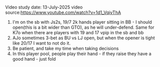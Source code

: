 Video study date: 13-July-2025
video source:https://www.youtube.com/watch?v=1d1_VqivThA

1. I'm on the sb with Js2s, 19/7 2k hands player sitting in BB - I should open(this is a bit wider than GTO), as he will under-defend. Same for K7o when there are players with 19 and 17 vpip in the sb and bb
2.  AJo sometimes 3-bet as BU vs LJ open, but when the opener is tight like 20/17 I want to not do it.
3. Be patient, and take my time when taking decisions
4. In this player pool, people play their hand - if they raise they have a good hand - just fold